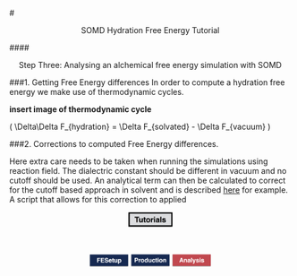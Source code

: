 #<center>SOMD Hydration Free Energy Tutorial</center>

####<center>Step Three: Analysing an alchemical free energy simulation with SOMD </center>

###1. Getting Free Energy differences
In order to compute a hydration free energy we make use of thermodynamic cycles. 

**insert image of thermodynamic cycle**

\( \Delta\Delta F_{hydration} = \Delta F_{solvated} - \Delta F_{vacuum} \) 

###2. Corrections to computed Free Energy differences. 

Here extra care needs to be taken when running the simulations using reaction field. The dialectric constant should be different in vacuum and no cutoff should be used. An analytical term can then be calculated to correct for the cutoff based approach in solvent and is described [here](http://link.springer.com/article/10.1007%2Fs10822-016-9969-1) for example. 
A script that allows for this correction to applied 


<center> <a href="../README.md"> <img src="../Buttons/Tutorials.jpg" alt="Next" style="width: 80px;  min-width: 50px;" /></a> </center>

&nbsp;
&nbsp;
&nbsp;
<center>
<a href="FESetup.md"><img src="../Buttons/FEsetup_b.jpg" alt="Fesetup" style="width: 70px;  min-width: 50px;" /></a> 
<a href="Production.md"><img src="../Buttons/Production_b.jpg" alt="Production" style="width: 70px;  min-width: 50px;"/></a> 
<a href="Analysis.md"><img src="../Buttons/Analysis_r.jpg" alt="Analysis" style="width: 70px;  min-width: 50px;" /></a>
</center>